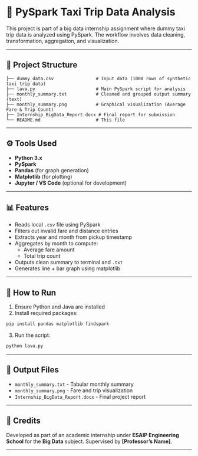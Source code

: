 # 🚖 PySpark Taxi Trip Data Analysis

This project is part of a big data internship assignment where dummy taxi trip data is analyzed using PySpark. The workflow involves data cleaning, transformation, aggregation, and visualization.

---

## 📂 Project Structure

```
├── dummy_data.csv                # Input data (1000 rows of synthetic taxi trip data)
├── lava.py                       # Main PySpark script for analysis
├── monthly_summary.txt           # Cleaned and grouped output summary (text)
├── monthly_summary.png           # Graphical visualization (Average Fare & Trip Count)
├── Internship_BigData_Report.docx # Final report for submission
└── README.md                     # This file
```

---

## ⚙️ Tools Used

- **Python 3.x**
- **PySpark**
- **Pandas** (for graph generation)
- **Matplotlib** (for plotting)
- **Jupyter / VS Code** (optional for development)

---

## 📊 Features

- Reads local `.csv` file using PySpark
- Filters out invalid fare and distance entries
- Extracts year and month from pickup timestamp
- Aggregates by month to compute:
  - Average fare amount
  - Total trip count
- Outputs clean summary to terminal and `.txt`
- Generates line + bar graph using matplotlib

---

## 🚀 How to Run

1. Ensure Python and Java are installed
2. Install required packages:
```bash
pip install pandas matplotlib findspark
```

3. Run the script:
```bash
python lava.py
```

---

## 📁 Output Files

- `monthly_summary.txt` - Tabular monthly summary
- `monthly_summary.png` - Fare and trip visualization
- `Internship_BigData_Report.docx` - Final project report

---

## 🧠 Credits

Developed as part of an academic internship under **ESAIP Engineering School** for the **Big Data** subject. Supervised by **[Professor’s Name]**.

---
